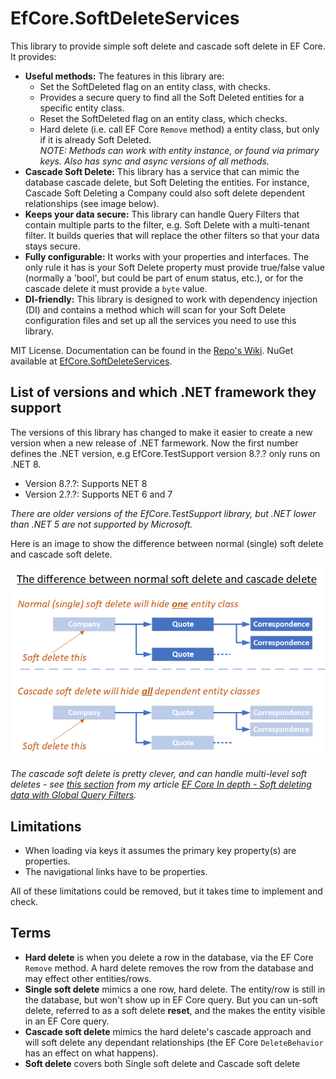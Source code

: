 # EfCore.SoftDeleteServices

This library to provide simple soft delete and cascade soft delete in EF Core. It provides:

- **Useful methods:** The features in this library are:
  - Set the SoftDeleted flag on an entity class, with checks.
  - Provides a secure query to find all the Soft Deleted entities for a specific entity class.
  - Reset the SoftDeleted flag on an entity class, which checks.
  - Hard delete (i.e. call EF Core `Remove` method) a entity class, but only if it is already Soft Deleted.  
*NOTE: Methods can work with entity instance, or found via primary keys. Also has sync and async versions of all methods.*
- **Cascade Soft Delete:** This library has a service that can mimic the database cascade delete, but Soft Deleting the entities. For instance, Cascade Soft Deleting a Company could also soft delete dependent relationships (see image below).
- **Keeps your data secure:** This library can handle Query Filters that contain multiple parts to the filter, e.g. Soft Delete with a multi-tenant filter. It builds queries that will replace the other filters so that your data stays secure.
- **Fully configurable:** It works with your properties and interfaces. The only rule it has is your Soft Delete property must provide true/false value (normally a 'bool', but could be part of enum status, etc.), or for the cascade delete it must provide a `byte` value.
- **DI-friendly:** This library is designed to work with dependency injection (DI) and contains a method which will scan for your Soft Delete configuration files and set up all the services you need to use this library.

MIT License. Documentation can be found in the [Repo's Wiki](https://github.com/JonPSmith/EfCore.SoftDeleteServices/wiki). NuGet available at [EfCore.SoftDeleteServices](https://www.nuget.org/packages/EfCore.SoftDeleteServices).

## List of versions and which .NET framework they support

The versions of this library has changed to make it easier to create a new version when a new release of .NET farmework. Now the first number defines the .NET version, e.g EfCore.TestSupport version 8.?.? only runs on .NET 8. 

- Version 8.?.?: Supports NET 8
- Version 2.?.?: Supports NET 6 and 7

_There are older versions of the EfCore.TestSupport library, but .NET lower than .NET 5 are not supported by Microsoft._

Here is an image to show the difference between normal (single) soft delete and cascade soft delete.

![Two types of soft delete](https://github.com/JonPSmith/EfCore.SoftDeleteServices/blob/master/TheTwoSoftDeleteTypes.png)

*The cascade soft delete is pretty clever, and can handle multi-level soft deletes - see [this section](https://www.thereformedprogrammer.net/ef-core-in-depth-soft-deleting-data-with-global-query-filters/#building-solution-3-cascade-softdeleteservice) from my article [EF Core In depth - Soft deleting data with Global Query Filters](https://www.thereformedprogrammer.net/ef-core-in-depth-soft-deleting-data-with-global-query-filters/).*


## Limitations

- When loading via keys it assumes the primary key property(s) are properties.
- The navigational links have to be properties.

All of these limitations could be removed, but it takes time to implement and check.

## Terms

- **Hard delete** is when you delete a row in the database, via the EF Core `Remove` method. A hard delete removes the row from the database and may effect other entities/rows.
- **Single soft delete** mimics a one row, hard delete. The entity/row is still in the database, but won't show up in EF Core query. But you can un-soft delete, referred to as a soft delete **reset**, and the makes the entity visible in an EF Core query.
- **Cascade soft delete** mimics the hard delete's cascade approach and will soft delete any dependant relationships (the EF Core `DeleteBehavior` has an effect on what happens).
- **Soft delete** covers both Single soft delete and Cascade soft delete

